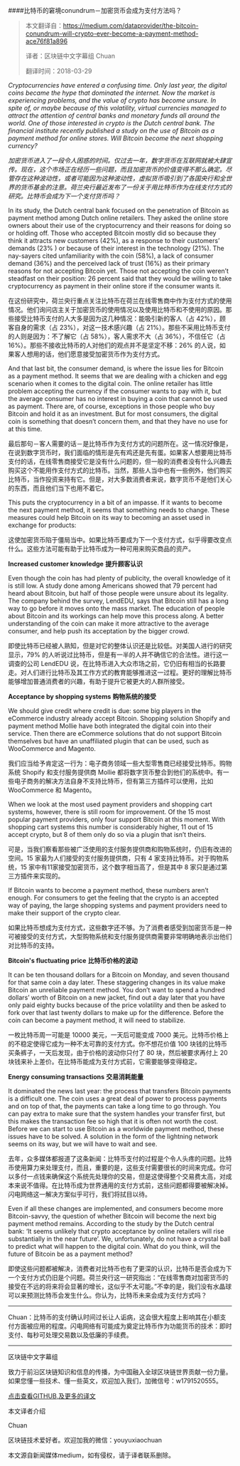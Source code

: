 ####比特币的窘境conundrum－加密货币会成为支付方法吗？

>本文翻译自：https://medium.com/dataprovider/the-bitcoin-conundrum-will-crypto-ever-become-a-payment-method-ace76f81a896
>
>译者：区块链中文字幕组 Chuan
>
>翻译时间：2018-03-29

*Cryptocurrencies have entered a confusing time. Only last year, the digital coins became the hype that dominated the internet. Now the market is experiencing problems, and the value of crypto has become unsure. In spite of, or maybe because of this volatility, virtual currencies managed to attract the attention of central banks and monetary funds all around the world. One of those interested in crypto is the Dutch central bank. The financial institute recently published a study on the use of Bitcoin as a payment method for online stores. Will Bitcoin become the next shopping currency?*

*加密货币进入了一段令人困惑的时间。仅过去一年，数字货币在互联网就被大肆宣传。现在，这个市场正在经历一些问题，而且加密货币的价值变得不那么确定。尽管存在这种波动性，或者可能因为这种波动性，虚拟货币吸引到了各国央行和全世界的货币基金的注意。荷兰央行最近发布了一份关于用比特币作为在线支付方式的研究。比特币会成为下一个支付货币吗？*

In its study, the Dutch central bank focused on the penetration of Bitcoin as payment method among Dutch online retailers. They asked the online store owners about their use of the cryptocurrency and their reasons for doing so or holding off. Those who accepted Bitcoin mostly did so because they think it attracts new customers (42%), as a response to their customers’ demands (23% ) or because of their interest in the technology (21%). The nay-sayers cited unfamiliarity with the coin (58%), a lack of consumer demand (36%) and the perceived lack of trust (16%) as their primary reasons for not accepting Bitcoin yet. Those not accepting the coin weren’t steadfast on their position: 26 percent said that they would be willing to take cryptocurrency as payment in their online store if the consumer wants it.

在这份研究中，荷兰央行重点关注比特币在荷兰在线零售商中作为支付方式的使用情况。他们询问店主关于加密货币的使用情况以及使用比特币和不使用的原因。那些接受比特币支付的人大多是因为这几种情况：能吸引新的客人（占 42%），顾客自身的需求（占 23%），对这一技术感兴趣（占 21%）。那些不采用比特币支付的人则是因为：不了解它（占 58%），客人需求不大（占 36%），不信任它（占 16%）。那些不接收比特币的人对他们的观点并不是坚定不移：26% 的人说，如果客人想用的话，他们愿意接受加密货币作为支付方式。

And that last bit, the consumer demand, is where the issue lies for Bitcoin as a payment method. It seems that we are dealing with a chicken and egg scenario when it comes to the digital coin. The online retailer has little problem accepting the currency if the consumer wants to pay with it, but the average consumer has no interest in buying a coin that cannot be used as payment. There are, of course, exceptions in those people who buy Bitcoin and hold it as an investment. But for most consumers, the digital coin is something that doesn’t concern them, and that they have no use for at this time.

最后那句－客人需要的话－是比特币作为支付方式的问题所在。这一情况好像是，在说到数字货币时，我们面临的情形是先有鸡还是先有蛋。如果客人想要用比特币支付的话，在线零售商接受它是没有什么问题的，但一般的消费者没有什么兴趣去购买这个不能用作支付方式的比特币。当然，那些人当中也有一些例外，他们购买比特币，当作投资来持有它。但是，对大多数消费者来说，数字货币不是他们关心的东西，而且他们当下也用不着它。

This puts the cryptocurrency in a bit of an impasse. If it wants to become the next payment method, it seems that something needs to change. These measures could help Bitcoin on its way to becoming an asset used in exchange for products:

这使加密货币陷于僵局当中。如果比特币要成为下一个支付方式，似乎得要改变点什么。这些方法可能有助于比特币成为一种可用来购买商品的资产。

**Increased customer knowledge**
**提升顾客认识**

Even though the coin has had plenty of publicity, the overall knowledge of it is still low. A study done among Americans showed that 79 percent had heard about Bitcoin, but half of those people were unsure about its legality. The company behind the survey, LendEDU, says that Bitcoin still has a long way to go before it moves onto the mass market. The education of people about Bitcoin and its workings can help move this process along. A better understanding of the coin can make it more attractive to the average consumer, and help push its acceptation by the bigger crowd.

即使比特币已经被人熟知，但是对它的整体认识还是比较低。对美国人进行的研究显示，79% 的人听说过比特币，但是有一半的人并不确信它的合法性。进行这一调查的公司 LendEDU 说，在比特币进入大众市场之前，它仍旧有相当的长路要走。对人们进行比特币及其工作方式的教育能够推进这一过程。更好的理解比特币能够增加普通消费者的兴趣，有助于提升它被更大的人群所接受。

**Acceptance by shopping systems**
**购物系统的接受**

We should give credit where credit is due: some big players in the eCommerce industry already accept Bitcoin. Shopping solution Shopify and payment method Mollie have both integrated the digital coin into their service. Then there are eCommerce solutions that do not support Bitcoin themselves but have an unaffiliated plugin that can be used, such as WooCommerce and Magento.

我们应当给予肯定这一行为：电子商务领域一些大型零售商已经接受比特币。购物系统 Shopify 和支付服务提供商 Mollie 都将数字货币整合到他们的系统中。有一些电子商务的解决方法自身不支持比特币，但有第三方插件可以使用，比如 WooCommerce 和 Magento。

When we look at the most used payment providers and shopping cart systems, however, there is still room for improvement. Of the 15 most popular payment providers, only four support Bitcoin at this moment. With shopping cart systems this number is considerably higher, 11 out of 15 accept crypto, but 8 of them only do so via a plugin that isn’t theirs. 

可是，当我们察看那些被广泛使用的支付服务提供商和购物系统时，仍旧有改进的空间。15 家最为人们接受的支付服务提供商，只有 4 家支持比特币。对于购物系统，15 家中有11家接受加密货币，这个数字相当高了，但是其中 8 家只是通过第三方插件来实现的。

If Bitcoin wants to become a payment method, these numbers aren’t enough. For consumers to get the feeling that the crypto is an accepted way of paying, the large shopping systems and payment providers need to make their support of the crypto clear.

如果比特币想成为支付方式，这些数字还不够。为了消费者感受到加密货币是一种可被接受的支付方式，大型购物系统和支付服务提供商需要非常明确地表示出他们对比特币的支持。

**Bitcoin's fluctuating price**
**比特币价格的波动**

It can be ten thousand dollars for a Bitcoin on Monday, and seven thousand for that same coin a day later. These staggering changes in its value make Bitcoin an unreliable payment method. You don’t want to spend a hundred dollars’ worth of Bitcoin on a new jacket, find out a day later that you have only paid eighty bucks because of the price volatility and then be asked to fork over that last twenty dollars to make up for the difference. Before the coin can become a payment method, it will need to stabilize.

一枚比特币周一可能是 10000 美元，一天后可能变成 7000 美元。比特币价格上的不稳定使得它成为一种不太可靠的支付方式。你不想花价值 100 块钱的比特币买条裤子，一天后发现，由于价格的波动你只付了 80 块，然后被要求再付上 20 块钱来补上差价。在比特币能成为支付方式前，它需要能够变得稳定。

**Energy consuming transactions**
**交易消耗能量**

It dominated the news last year: the process that transfers Bitcoin payments is a difficult one. The coin uses a great deal of power to process payments and on top of that, the payments can take a long time to go through. You can pay extra to make sure that the system handles your transfer first, but this makes the transaction fee so high that it is often not worth the cost. Before we can start to use Bitcoin as a worldwide payment method, these issues have to be solved. A solution in the form of the lightning network seems on its way, but we will have to wait and see.

去年，众多媒体都报道了这条新闻：比特币支付的过程是个令人头疼的问题。比特币使用算力来处理支付，而且，重要的是，这些支付需要很长的时间来完成。你可以多付一点钱来确保这个系统先处理你的交易，但是这使得整个交易费太高，对成本来说不值得。在比特币成为世界通用的支付方式前，这些问题都得要被解决掉。闪电网络这一解决方案似乎可行，我们将拭目以待。

Even if all these changes are implemented, and consumers become more Bitcoin-savvy, the question of whether Bitcoin will become the next big payment method remains. According to the study by the Dutch central bank: ‘It seems unlikely that crypto acceptance by online retailers will rise substantially in the near future’. We, unfortunately, do not have a crystal ball to predict what will happen to the digital coin. What do you think, will the future of Bitcoin be as a payment method?

即使这些问题都被解决，消费者对比特币也有了更深的认识，比特币是否会成为下一个支付方式仍旧是个问题。荷兰央行这一研究指出：“在线零售商对加密货币的接受在不远的将来将会显著的增长，这似乎不太可能。”不幸的是，我们没有水晶球可以来预测比特币会发生什么。你认为，比特币未来会成为支付方式吗？


***
Chuan：比特币的支付确认时间过长让人诟病，这会很大程度上影响其在小额支付方面被应用的程度。闪电网络有可能成为奠定比特币作为功能货币的技术：即时支付、每秒可处理交易数以及低廉的手续费。

---
区块链中文字幕组 

致力于前沿区块链知识和信息的传播，为中国融入全球区块链世界贡献一份力量。如果您懂一些技术、懂一些英文，欢迎加入我们，加微信号：w1791520555。

[点击查看GITHUB,及更多的译文](https://github.com/BlockchainTranslator/EOS)

本文译者介绍

Chuan 

区块链技术爱好者。欢迎加我的微信：youyuxiaochuan

本文源自新闻媒体medium，如有侵权，请于译者联系删除。
